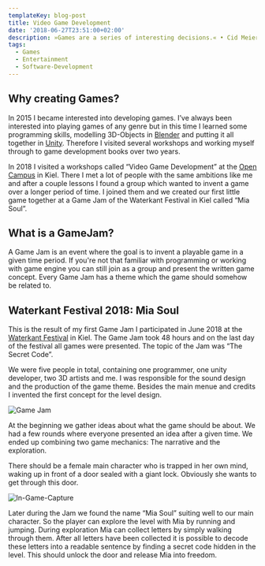 ```yaml
---
templateKey: blog-post
title: Video Game Development
date: '2018-06-27T23:51:00+02:00'
description: »Games are a series of interesting decisions.« • Cid Meier
tags:
  - Games
  - Entertainment
  - Software-Development
---
```

## **Why creating Games?**

In 2015 I became interested into developing games. I’ve always been interested into playing games of any genre but in this time I learned some programming skills, modelling 3D-Objects in [Blender](https://www.blender.org/) and putting it all together in [Unity](https://unity.com/madewith). Therefore I visited several workshops and working myself through to game development books over two years. 

In 2018 I visited a workshops called “Video Game Development” at the [Open Campus](https://edu.opencampus.sh/) in Kiel. There I met a lot of people with the same ambitions like me and after a couple lessons I found a group which wanted to invent a game over a longer period of time. I joined them and we created our first little game together at a Game Jam of the Waterkant Festival in Kiel called “Mia Soul”.

## **What is a GameJam?**

A Game Jam is an event where the goal is to invent a playable game in a given time period. If you're not that familiar with programming or working with game engine you can still join as a group and present the written game concept. Every Game Jam has a theme which the game should somehow be related to.

## **Waterkant Festival 2018: Mia Soul**

This is the result of my first Game Jam I participated in June 2018 at the [Waterkant Festival](https://waterkant.sh/) in Kiel. The Game Jam took 48 hours and on the last day of the festival all games were presented. The topic of the Jam was “The Secret Code”. 

We were five people in total, containing one programmer, one unity developer, two 3D artists and me. I was responsible for the sound design and the production of the game theme. Besides the main menue and credits I invented the first concept for the level design.

![Game Jam](/img/gamejam2.png)

At the beginning we gather ideas about what the game should be about. We had a few rounds where everyone presented an idea after a given time. We ended up combining two game mechanics: The narrative and the exploration.

There should be a female main character who is trapped in her own mind, waking up in front of a door sealed with a giant lock. Obviously she wants to get through this door. 

![In-Game-Capture](/img/ingame.png)

Later during the Jam we found the name “Mia Soul” suiting well to our main character. So the player can explore the level with Mia by running and jumping. During exploration Mia can collect letters by simply walking through them. After all letters have been collected it is possible to decode these letters into a readable sentence by finding a secret code hidden in the level. This should unlock the door and release Mia into freedom.
